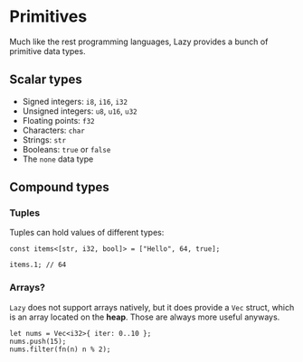 
# Primitives

Much like the rest programming languages, Lazy provides a bunch of primitive data types.

## Scalar types

- Signed integers: `i8`, `i16`, `i32`
- Unsigned integers: `u8`, `u16`, `u32`
- Floating points: `f32`
- Characters: `char`
- Strings: `str`
- Booleans: `true` or `false`
- The `none` data type

## Compound types

### Tuples

Tuples can hold values of different types:

```
const items<[str, i32, bool]> = ["Hello", 64, true];

items.1; // 64
```

### Arrays?

`Lazy` does not support arrays natively, but it does provide a `Vec` struct, which is an array located on the **heap**. Those are always more useful anyways.

```
let nums = Vec<i32>{ iter: 0..10 };
nums.push(15);
nums.filter(fn(n) n % 2);
```

